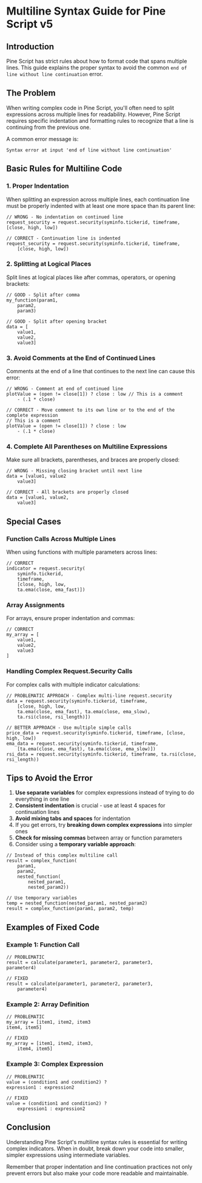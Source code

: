 
# Multiline Syntax Guide for Pine Script v5

## Introduction
Pine Script has strict rules about how to format code that spans multiple lines. This guide explains the proper syntax to avoid the common `end of line without line continuation` error.

## The Problem
When writing complex code in Pine Script, you'll often need to split expressions across multiple lines for readability. However, Pine Script requires specific indentation and formatting rules to recognize that a line is continuing from the previous one.

A common error message is:
```
Syntax error at input 'end of line without line continuation'
```

## Basic Rules for Multiline Code

### 1. Proper Indentation
When splitting an expression across multiple lines, each continuation line must be properly indented with at least one more space than its parent line:

```pine
// WRONG - No indentation on continued line
request_security = request.security(syminfo.tickerid, timeframe,
[close, high, low])

// CORRECT - Continuation line is indented
request_security = request.security(syminfo.tickerid, timeframe,
    [close, high, low])
```

### 2. Splitting at Logical Places
Split lines at logical places like after commas, operators, or opening brackets:

```pine
// GOOD - Split after comma
my_function(param1,
    param2,
    param3)

// GOOD - Split after opening bracket
data = [
    value1,
    value2,
    value3]
```

### 3. Avoid Comments at the End of Continued Lines
Comments at the end of a line that continues to the next line can cause this error:

```pine
// WRONG - Comment at end of continued line
plotValue = (open != close[1]) ? close : low // This is a comment
    - (.1 * close)

// CORRECT - Move comment to its own line or to the end of the complete expression
// This is a comment
plotValue = (open != close[1]) ? close : low
    - (.1 * close)
```

### 4. Complete All Parentheses on Multiline Expressions
Make sure all brackets, parentheses, and braces are properly closed:

```pine
// WRONG - Missing closing bracket until next line
data = [value1, value2
    value3]

// CORRECT - All brackets are properly closed
data = [value1, value2,
    value3]
```

## Special Cases

### Function Calls Across Multiple Lines
When using functions with multiple parameters across lines:

```pine
// CORRECT
indicator = request.security(
    syminfo.tickerid, 
    timeframe,
    [close, high, low, 
    ta.ema(close, ema_fast)])
```

### Array Assignments
For arrays, ensure proper indentation and commas:

```pine
// CORRECT
my_array = [
    value1,
    value2,
    value3
]
```

### Handling Complex Request.Security Calls
For complex calls with multiple indicator calculations:

```pine
// PROBLEMATIC APPROACH - Complex multi-line request.security
data = request.security(syminfo.tickerid, timeframe,
    [close, high, low, 
    ta.ema(close, ema_fast), ta.ema(close, ema_slow),
    ta.rsi(close, rsi_length)])

// BETTER APPROACH - Use multiple simple calls
price_data = request.security(syminfo.tickerid, timeframe, [close, high, low])
ema_data = request.security(syminfo.tickerid, timeframe, 
    [ta.ema(close, ema_fast), ta.ema(close, ema_slow)])
rsi_data = request.security(syminfo.tickerid, timeframe, ta.rsi(close, rsi_length))
```

## Tips to Avoid the Error

1. **Use separate variables** for complex expressions instead of trying to do everything in one line
2. **Consistent indentation** is crucial - use at least 4 spaces for continuation lines
3. **Avoid mixing tabs and spaces** for indentation
4. If you get errors, try **breaking down complex expressions** into simpler ones
5. **Check for missing commas** between array or function parameters
6. Consider using a **temporary variable approach**:

```pine
// Instead of this complex multiline call
result = complex_function(
    param1,
    param2,
    nested_function(
        nested_param1,
        nested_param2))

// Use temporary variables
temp = nested_function(nested_param1, nested_param2)
result = complex_function(param1, param2, temp)
```

## Examples of Fixed Code

### Example 1: Function Call
```pine
// PROBLEMATIC
result = calculate(parameter1, parameter2, parameter3,
parameter4)

// FIXED
result = calculate(parameter1, parameter2, parameter3,
    parameter4)
```

### Example 2: Array Definition
```pine
// PROBLEMATIC
my_array = [item1, item2, item3
item4, item5]

// FIXED
my_array = [item1, item2, item3,
    item4, item5]
```

### Example 3: Complex Expression
```pine
// PROBLEMATIC
value = (condition1 and condition2) ? 
expression1 : expression2

// FIXED
value = (condition1 and condition2) ? 
    expression1 : expression2
```

## Conclusion

Understanding Pine Script's multiline syntax rules is essential for writing complex indicators. When in doubt, break down your code into smaller, simpler expressions using intermediate variables.

Remember that proper indentation and line continuation practices not only prevent errors but also make your code more readable and maintainable.
